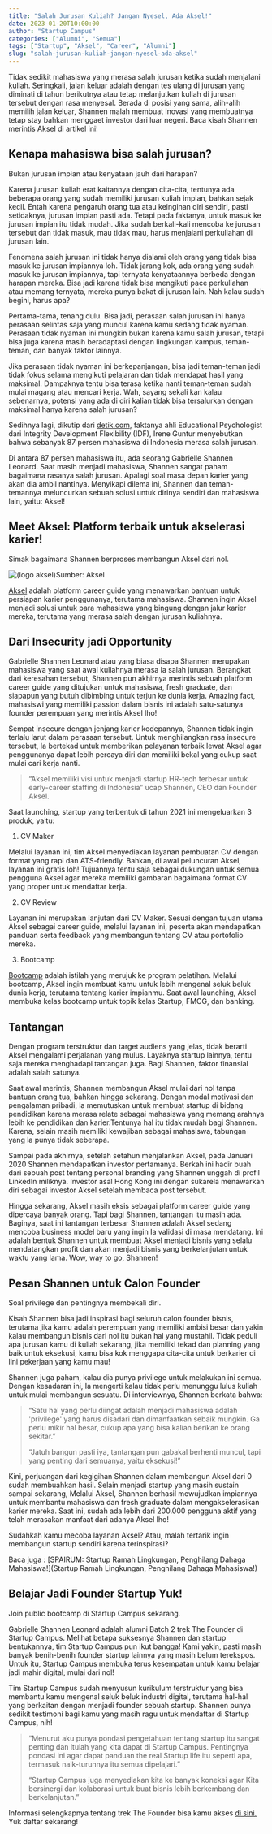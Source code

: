 ```yaml
---
title: "Salah Jurusan Kuliah? Jangan Nyesel, Ada Aksel!"
date: 2023-01-20T10:00:00
author: "Startup Campus"
categories: ["Alumni", "Semua"]
tags: ["Startup", "Aksel", "Career", "Alumni"]
slug: "salah-jurusan-kuliah-jangan-nyesel-ada-aksel"
---
```

Tidak sedikit mahasiswa yang merasa salah jurusan ketika sudah menjalani kuliah. Seringkali, jalan keluar adalah dengan tes ulang di jurusan yang diminati di tahun berikutnya atau tetap melanjutkan kuliah di jurusan tersebut dengan rasa menyesal. Berada di posisi yang sama, alih-alih memilih jalan keluar, Shannen malah membuat inovasi yang membuatnya tetap stay bahkan menggaet investor dari luar negeri. Baca kisah Shannen merintis Aksel di artikel ini!

## Kenapa mahasiswa bisa salah jurusan? 

Bukan jurusan impian atau kenyataan jauh dari harapan?

Karena jurusan kuliah erat kaitannya dengan cita-cita, tentunya ada beberapa orang yang sudah memiliki jurusan kuliah impian, bahkan sejak kecil. Entah karena pengaruh orang tua atau keinginan diri sendiri, pasti setidaknya, jurusan impian pasti ada. Tetapi pada faktanya, untuk masuk ke jurusan impian itu tidak mudah. Jika sudah berkali-kali mencoba ke jurusan tersebut dan tidak masuk, mau tidak mau, harus menjalani perkuliahan di jurusan lain.

Fenomena salah jurusan ini tidak hanya dialami oleh orang yang tidak bisa masuk ke jurusan impiannya loh. Tidak jarang kok, ada orang yang sudah masuk ke jurusan impiannya, tapi ternyata kenyataannya berbeda dengan harapan mereka. Bisa jadi karena tidak bisa mengikuti pace perkuliahan atau memang ternyata, mereka punya bakat di jurusan lain. Nah kalau sudah begini, harus apa?

Pertama-tama, tenang dulu. Bisa jadi, perasaan salah jurusan ini hanya perasaan selintas saja yang muncul karena kamu sedang tidak nyaman. Perasaan tidak nyaman ini mungkin bukan karena kamu salah jurusan, tetapi bisa juga karena masih beradaptasi dengan lingkungan kampus, teman-teman, dan banyak faktor lainnya.

Jika perasaan tidak nyaman ini berkepanjangan, bisa jadi teman-teman jadi tidak fokus selama mengikuti pelajaran dan tidak mendapat hasil yang maksimal. Dampaknya tentu bisa terasa ketika nanti teman-teman sudah mulai magang atau mencari kerja. Wah, sayang sekali kan kalau sebenarnya, potensi yang ada di diri kalian tidak bisa tersalurkan dengan maksimal hanya karena salah jurusan?

Sedihnya lagi, dikutip dari [detik.com](https://www.detik.com/edu/detikpedia/d-5828770/87-persen-mahasiswa-ri-merasa-salah-jurusan-apa-sebabnya), faktanya ahli Educational Psychologist dari Integrity Development Flexibility (IDF), Irene Guntur menyebutkan bahwa sebanyak 87 persen mahasiswa di Indonesia merasa salah jurusan.

Di antara 87 persen mahasiswa itu, ada seorang Gabrielle Shannen Leonard. Saat masih menjadi mahasiswa, Shannen sangat paham bagaimana rasanya salah jurusan. Apalagi soal masa depan karier yang akan dia ambil nantinya. Menyikapi dilema ini, Shannen dan teman-temannya meluncurkan sebuah solusi untuk dirinya sendiri dan mahasiswa lain, yaitu: Aksel!

## Meet Aksel: Platform terbaik untuk akselerasi karier!

Simak bagaimana Shannen berproses membangun Aksel dari nol.

![(logo aksel)](/uploads/2023/01/image-1024x281.png)Sumber: Aksel

[Aksel](https://www.instagram.com/aksel.official/) adalah platform career guide yang menawarkan bantuan untuk persiapan karier penggunanya, terutama mahasiswa. Shannen ingin Aksel menjadi solusi untuk para mahasiswa yang bingung dengan jalur karier mereka, terutama yang merasa salah dengan jurusan kuliahnya.

## Dari Insecurity jadi Opportunity

Gabrielle Shannen Leonard atau yang biasa disapa Shannen merupakan mahasiswa yang saat awal kuliahnya merasa la salah jurusan. Berangkat dari keresahan tersebut, Shannen pun akhirnya merintis sebuah platform career guide yang ditujukan untuk mahasiswa, fresh graduate, dan siapapun yang butuh dibimbing untuk terjun ke dunia kerja. Amazing fact, mahasiswi yang memiliki passion dalam bisnis ini adalah satu-satunya founder perempuan yang merintis Aksel lho!

Sempat insecure dengan jenjang karier kedepannya, Shannen tidak ingin terlalu larut dalam perasaan tersebut. Untuk menghilangkan rasa insecure tersebut, Ia bertekad untuk memberikan pelayanan terbaik lewat Aksel agar penggunanya dapat lebih percaya diri dan memiliki bekal yang cukup saat mulai cari kerja nanti.

> “Aksel memiliki visi untuk menjadi startup HR-tech terbesar untuk early-career staffing di Indonesia” ucap Shannen, CEO dan Founder Aksel.

Saat launching, startup yang terbentuk di tahun 2021 ini mengeluarkan 3 produk, yaitu:

1. CV Maker

Melalui layanan ini, tim Aksel menyediakan layanan pembuatan CV dengan format yang rapi dan ATS-friendly. Bahkan, di awal peluncuran Aksel, layanan ini gratis loh! Tujuannya tentu saja sebagai dukungan untuk semua pengguna Aksel agar mereka memiliki gambaran bagaimana format CV yang proper untuk mendaftar kerja.

2. CV Review

Layanan ini merupakan lanjutan dari CV Maker. Sesuai dengan tujuan utama Aksel sebagai career guide, melalui layanan ini, peserta akan mendapatkan panduan serta feedback yang membangun tentang CV atau portofolio mereka.

3. Bootcamp

[Bootcamp](https://startupcampus.id/blog/bootcamp-adalah-solusi-tepat-untuk-belajar-it-yang-menyenangkan/) adalah istilah yang merujuk ke program pelatihan. Melalui bootcamp, Aksel ingin membuat kamu untuk lebih mengenal seluk beluk dunia kerja, terutama tentang karier impianmu. Saat awal launching, Aksel membuka kelas bootcamp untuk topik kelas Startup, FMCG, dan banking.

## Tantangan

Dengan program terstruktur dan target audiens yang jelas, tidak berarti Aksel mengalami perjalanan yang mulus. Layaknya startup lainnya, tentu saja mereka menghadapi tantangan juga. Bagi Shannen, faktor finansial adalah salah satunya.

Saat awal merintis, Shannen membangun Aksel mulai dari nol tanpa bantuan orang tua, bahkan hingga sekarang. Dengan modal motivasi dan pengalaman pribadi, la memutuskan untuk membuat startup di bidang pendidikan karena merasa relate sebagai mahasiswa yang memang arahnya lebih ke pendidikan dan karier.Tentunya hal itu tidak mudah bagi Shannen. Karena, selain masih memiliki kewajiban sebagai mahasiswa, tabungan yang la punya tidak seberapa.

Sampai pada akhirnya, setelah setahun menjalankan Aksel, pada Januari 2020 Shannen mendapatkan investor pertamanya. Berkah ini hadir buah dari sebuah post tentang personal branding yang Shannen unggah di profil LinkedIn miliknya. Investor asal Hong Kong ini dengan sukarela menawarkan diri sebagai investor Aksel setelah membaca post tersebut.

Hingga sekarang, Aksel masih eksis sebagai platform career guide yang dipercaya banyak orang. Tapi bagi Shannen, tantangan itu masih ada. Baginya, saat ini tantangan terbesar Shannen adalah Aksel sedang mencoba business model baru yang ingin Ia validasi di masa mendatang. Ini adalah bentuk Shannen untuk membuat Aksel menjadi bisnis yang selalu mendatangkan profit dan akan menjadi bisnis yang berkelanjutan untuk waktu yang lama. Wow, way to go, Shannen!

## Pesan Shannen untuk Calon Founder

Soal privilege dan pentingnya membekali diri.

Kisah Shannen bisa jadi inspirasi bagi seluruh calon founder bisnis, terutama jika kamu adalah perempuan yang memiliki ambisi besar dan yakin kalau membangun bisnis dari nol itu bukan hal yang mustahil. Tidak peduli apa jurusan kamu di kuliah sekarang, jika memiliki tekad dan planning yang baik untuk eksekusi, kamu bisa kok menggapa cita-cita untuk berkarier di lini pekerjaan yang kamu mau!

Shannen juga paham, kalau dia punya privilege untuk melakukan ini semua. Dengan kesadaran ini, Ia mengerti kalau tidak perlu menunggu lulus kuliah untuk mulai membangun sesuatu. Di interviewnya, Shannen berkata bahwa:

> “Satu hal yang perlu diingat adalah menjadi mahasiswa adalah 'privilege' yang harus disadari dan dimanfaatkan sebaik mungkin. Ga perlu mikir hal besar, cukup apa yang bisa kalian berikan ke orang sekitar.”
> 
> 
> 
> “Jatuh bangun pasti iya, tantangan pun gabakal berhenti muncul, tapi yang penting dari semuanya, yaitu eksekusi!”

Kini, perjuangan dari kegigihan Shannen dalam membangun Aksel dari 0 sudah membuahkan hasil. Selain menjadi startup yang masih sustain sampai sekarang, Melalui Aksel, Shannen berhasil mewujudkan impiannya untuk membantu mahasiswa dan fresh graduate dalam mengakselerasikan karier mereka. Saat ini, sudah ada lebih dari 200.000 pengguna aktif yang telah merasakan manfaat dari adanya Aksel lho!

Sudahkah kamu mecoba layanan Aksel? Atau, malah tertarik ingin membangun startup sendiri karena terinspirasi?

Baca juga : [SPAIRUM: Startup Ramah Lingkungan, Penghilang Dahaga Mahasiswa!](Startup Ramah Lingkungan, Penghilang Dahaga Mahasiswa!)

## Belajar Jadi Founder Startup Yuk!

Join public bootcamp di Startup Campus sekarang.

Gabrielle Shannen Leonard adalah alumni Batch 2 trek The Founder di Startup Campus. Melihat betapa suksesnya Shannen dan startup bentukannya, tim Startup Campus pun ikut bangga! Kami yakin, pasti masih banyak benih-benih founder startup lainnya yang masih belum terekspos. Untuk itu, Startup Campus membuka terus kesempatan untuk kamu belajar jadi mahir digital, mulai dari nol!

Tim Startup Campus sudah menyusun kurikulum terstruktur yang bisa membantu kamu mengenal seluk beluk industri digital, terutama hal-hal yang berkaitan dengan menjadi founder sebuah startup. Shannen punya sedikit testimoni bagi kamu yang masih ragu untuk mendaftar di Startup Campus, nih!

> “Menurut aku punya pondasi pengetahuan tentang startup itu sangat penting dan itulah yang kita dapat di Startup Campus. Pentingnya pondasi ini agar dapat panduan the real Startup life itu seperti apa, termasuk naik-turunnya itu semua dipelajari.”
> 
> 
> 
> “Startup Campus juga menyediakan kita ke banyak koneksi agar Kita bersinergi dan kolaborasi untuk buat bisnis lebih berkembang dan berkelanjutan.”

Informasi selengkapnya tentang trek The Founder bisa kamu akses [di sini.](https://startupcampus.id/track/the-founder) Yuk daftar sekarang!